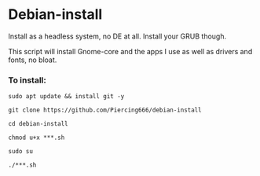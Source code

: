 # Debian-install
Install as a headless system, no DE at all.
Install your GRUB though.

This script will install Gnome-core and the apps I use as well as drivers and fonts, no bloat. 
 
### To install:

```
sudo apt update && install git -y

git clone https://github.com/Piercing666/debian-install

cd debian-install

chmod u+x ***.sh

sudo su

./***.sh



